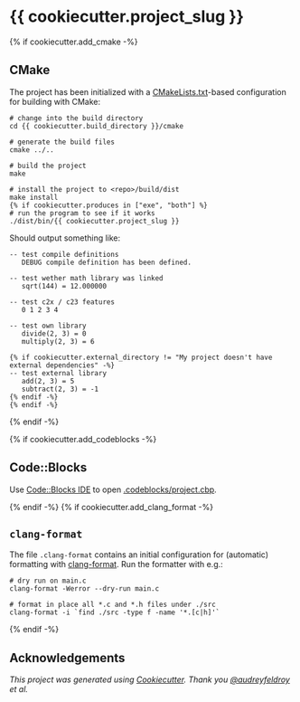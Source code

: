 # {{ cookiecutter.project_slug }}

{% if cookiecutter.add_cmake -%}

## CMake

The project has been initialized with a [CMakeLists.txt](CMakeLists.txt)-based
configuration for building with CMake:

```shell
# change into the build directory
cd {{ cookiecutter.build_directory }}/cmake

# generate the build files
cmake ../..

# build the project
make

# install the project to <repo>/build/dist
make install
{% if cookiecutter.produces in ["exe", "both"] %}
# run the program to see if it works
./dist/bin/{{ cookiecutter.project_slug }}
```

Should output something like:

```text
-- test compile definitions
   DEBUG compile definition has been defined.

-- test wether math library was linked
   sqrt(144) = 12.000000

-- test c2x / c23 features
   0 1 2 3 4

-- test own library
   divide(2, 3) = 0
   multiply(2, 3) = 6

{% if cookiecutter.external_directory != "My project doesn't have external dependencies" -%}
-- test external library
   add(2, 3) = 5
   subtract(2, 3) = -1
{% endif -%}
{% endif -%}
```

{% endif -%}

{% if cookiecutter.add_codeblocks -%}

## Code::Blocks

Use [Code::Blocks IDE](https://www.codeblocks.org/) to open [.codeblocks/project.cbp](.codeblocks/project.cbp). 

{% endif -%}
{% if cookiecutter.add_clang_format -%}

## `clang-format`

The file `.clang-format` contains an initial configuration for (automatic) formatting with [clang-format](https://clang.llvm.org/docs/ClangFormat.html). Run the formatter with e.g.:

```shell
# dry run on main.c
clang-format -Werror --dry-run main.c

# format in place all *.c and *.h files under ./src
clang-format -i `find ./src -type f -name '*.[c|h]'`
```

{% endif -%}

## Acknowledgements

_This project was generated using [Cookiecutter](https://pypi.org/project/cookiecutter/). Thank you [@audreyfeldroy](https://github.com/audreyfeldroy) et al._
